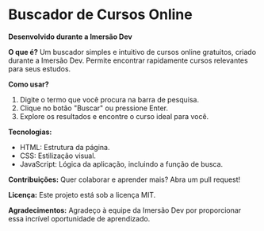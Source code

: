 # Buscador de Cursos Online 

**Desenvolvido durante a Imersão Dev**

**O que é?**
Um buscador simples e intuitivo de cursos online gratuitos, criado durante a Imersão Dev. Permite encontrar rapidamente cursos relevantes para seus estudos.

**Como usar?**
1. Digite o termo que você procura na barra de pesquisa.
2. Clique no botão "Buscar" ou pressione Enter.
3. Explore os resultados e encontre o curso ideal para você.

**Tecnologias:**
* HTML: Estrutura da página.
* CSS: Estilização visual.
* JavaScript: Lógica da aplicação, incluindo a função de busca.

**Contribuições:**
Quer colaborar e aprender mais? Abra um pull request! 

**Licença:**
Este projeto está sob a licença MIT.

**Agradecimentos:**
Agradeço à equipe da Imersão Dev por proporcionar essa incrível oportunidade de aprendizado.
